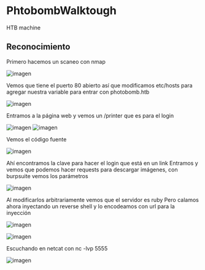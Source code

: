 # PhtobombWalktough

HTB machine

## Reconocimiento

Primero hacemos un scaneo con nmap

![imagen](https://github.com/Hamibubu/PhtobombWalktough/assets/108554878/40b3c9d9-373d-401d-ac1b-b08c6132e3d7)

Vemos que tiene el puerto 80 abierto así que modificamos etc/hosts para agregar nuestra variable para entrar con photobomb.htb

![imagen](https://github.com/Hamibubu/PhtobombWalktough/assets/108554878/e349dcc5-3a21-4eaf-aa87-7db31499584f)

Entramos a la página web y vemos un /printer que es para el login

![imagen](https://github.com/Hamibubu/PhtobombWalktough/assets/108554878/25eb6d63-8da4-40ae-a2c5-253e4fc8a7b9)
![imagen](https://github.com/Hamibubu/PhtobombWalktough/assets/108554878/7c17301c-e114-4a82-b41c-b94174c28bcc)

Vemos el código fuente

![imagen](https://github.com/Hamibubu/PhtobombWalktough/assets/108554878/dfe892a4-0336-4f04-8959-dd859d7198d2)

Ahí encontramos la clave para hacer el login que está en un link
Entramos y vemos que podemos hacer requests para descargar imágenes, con burpsuite vemos los parámetros

![imagen](https://github.com/Hamibubu/PhtobombWalktough/assets/108554878/d336c575-9174-48d8-a6a4-ff27e28f5fdc)

Al modificarlos arbitrariamente vemos que el servidor es ruby
Pero calamos ahora inyectando un reverse shell y lo encodeamos con url para la inyección

![imagen](https://github.com/Hamibubu/PhtobombWalktough/assets/108554878/6d21c526-917a-431a-81a7-4f0999dadc16)

![imagen](https://github.com/Hamibubu/PhtobombWalktough/assets/108554878/a3d260ac-3713-4a56-b128-52f6cad5af51)

Escuchando en netcat con nc -lvp 5555

![imagen](https://github.com/Hamibubu/PhtobombWalktough/assets/108554878/e001f358-d857-481e-aa00-d1e176bddc46)


